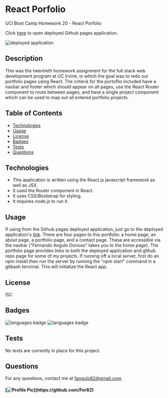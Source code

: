 # React Porfolio
UCI Boot Camp Homework 20 - React Porfolio

Click [here]( https://fer82.github.io/react-portfolio-fer-ang-don/) to open deployed Github pages application.

![deployed application](public/deployed_app.JPG)

## Description 
 This was the twentieth homework assignment for the full stack web development program at UC Irvine, in which the goal was to redo our portfolio pages using React. The criteria for the portoflio included have a navbar and footer which should appear on all pages, use the React Router component to route between pages, and have a single project component which can be used to map out all entered portfolio projects.

## Table of Contents 
* [Technologies](#Technologies)
* [Usage](#Usage)
* [License](#License)
* [Badges](#Badges)
* [Tests](#Tests)
* [Questions](#Questions)

## Technologies 
* This application is written using the React.js javascript framework as well as JSX.
* It used the Router component in React.
* It uses CSS/Bootstrap for styling.
* It requires node.js to run it.

## Usage 
If using from the Github pages deployed application, just go to the deployed application's [link]( https://fer82.github.io/react-portfolio-fer-ang-don/). There are four pages to this portfolio: a home page, an about page, a portfolio page, and a contact page. These are accessible via the navbar ("Fernando Angulo Donoso" takes you to the home page). The portfolio page provides links to both the deployed application and github repo page for some of my projects. If running off a local server, first do an npm install then run the server by running the "npm start" command in a gitbash terminal. This will initialize the React app.

## License 
 ISC

## Badges 
 ![languages badge](https://img.shields.io/github/languages/count/react-portfolio-fer-ang-don)
 ![languages badge](https://img.shields.io/github/languages/top/react-portfolio-fer-ang-don)

## Tests 
 No tests are currently in place for this project.

## Questions 
 For any questions, contact me at [fangulo82@gmail.com](mailto:fangulo82@gmail.com).
#### [![Profile Pic](https://avatars.githubusercontent.com/u/20170711?)](https://github.com/Fer82)

